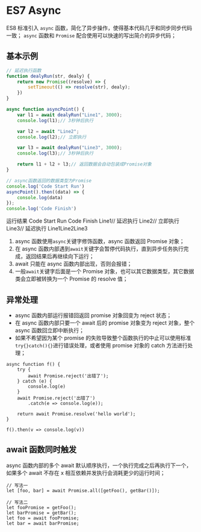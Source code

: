 # ES7 Async

ES8 标准引入 `async` 函数，简化了异步操作，使得基本代码几乎和同步同步代码一致；
`async` 函数和 `Promise` 配合使用可以快速的写出简介的异步代码；

## 基本示例

```JavaScript
// 延迟执行函数
function dealyRun(str, dealy) {
    return new Promise((resolve) => {
        setTimeout(() => resolve(str), dealy);
    })
}

async function asyncPoint() {
    var l1 = await dealyRun("Line1", 3000);
    console.log(l1);// 3秒钟后执行

    var l2 = await "Line2";
    console.log(l2);// 立即执行

    var l3 = await dealyRun("Line3", 3000);
    console.log(l3);// 3秒钟后执行

    return l1 + l2 + l3;// 返回数据会自动包装成Promise对象
}

// async函数返回的数据类型为Promise
console.log('Code Start Run')
asyncPoint().then((data) => {
    console.log(data)
});
console.log('Code Finish')
```

运行结果
Code Start Run
Code Finish
Line1// 延迟执行
Line2// 立即执行
Line3// 延迟执行
Line1Line2Line3

1. async 函数使用`async`关键字修饰函数，async 函数返回 Promise 对象；
2. 在 async 函数内部遇到`await`关键字会暂停代码执行，直到异步任务执行完成，返回结果后再继续向下运行；
3. await 只能在 async 函数内部出现，否则会报错；
4. 一般`await`关键字后面是一个 Promise 对象，也可以其它数据类型，其它数据类会立即被转换为一个 Promise 的 resolve 值；

## 异常处理

- async 函数内部运行报错回返回 promise 对象回变为 reject 状态；
- 在 async 函数内部只要一个 await 后的 promise 对象变为 reject 对象，整个 async 函数回立即中断执行；
- 如果不希望因为某个 promise 的失败导致整个函数执行的中止可以使用标准`try{}catch(){}`进行错误处理，或者使用 promise 对象的 catch 方法进行处理；

```JS
async function f() {
    try {
        await Promise.reject('出错了');
    } catch (e) {
        console.log(e)
    }
    await Promise.reject('出错了')
        .catch(e => console.log(e));

    return await Promise.resolve('hello world');
}

f().then(v => console.log(v))
```

## await 函数同时触发

async 函数内部的多个 await 默认顺序执行，一个执行完成之后再执行下一个，如果多个 await 不存在 x 相互依赖并发执行会消耗更少的运行时间；

```JS
// 写法一
let [foo, bar] = await Promise.all([getFoo(), getBar()]);

// 写法二
let fooPromise = getFoo();
let barPromise = getBar();
let foo = await fooPromise;
let bar = await barPromise;
```
